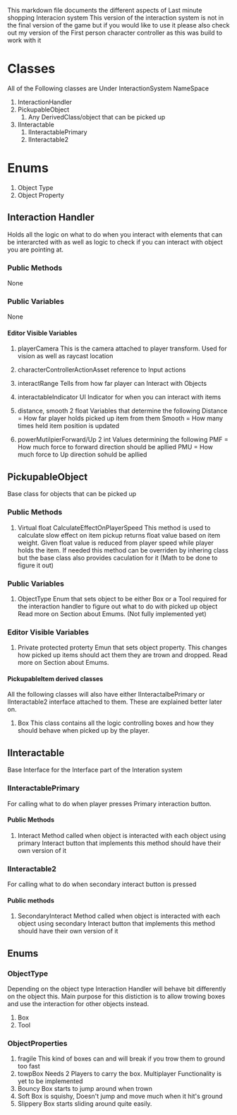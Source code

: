 This markdown file documents the different aspects of Last minute shopping Interacion system
This version of the interaction system is not in the final version of the game but if you would like to use it please also check out my version of the First person character controller as this was build to work with it

# Classes

All of the Following classes are Under InteractionSystem NameSpace

1. InteractionHandler
2. PickupableObject
    1. Any DerivedClass/object that can be picked up
3.  IInteractable
    1. IInteractablePrimary
    2. IInteractable2

# Enums
1. Object Type 
2. Object Property


## Interaction Handler 
Holds all the logic on what to do when you interact with elements that can be interarcted with as well as logic to check if you can interact with object you are pointing at. 

### Public Methods 
None

### Public Variables 
None
#### Editor Visible Variables 
1. playerCamera 
This is the camera attached to player transform. Used for vision as well as raycast location

2. characterControllerActionAsset
reference to Input actions 

3. interactRange
Tells from how far player can Interact with Objects 

4. interactableIndicator
UI Indicator for when you can interact with items

5. distance, smooth
2 float Variables that determine the following
    Distance = How far player holds picked up item from them 
    Smooth = How many times held item position is updated

6. powerMutilpierForward/Up
2 int Values determining the following 
    PMF = How much force to forward direction should be apllied 
    PMU = How much force to Up direction sohuld be apllied


## PickupableObject
Base class for objects that can be picked up

### Public Methods 
1. Virtual float CalculateEffectOnPlayerSpeed
This method is used to calculate slow effect on item pickup
returns float value based on item weight. Given float value is reduced from player speed while player holds the item. 
If needed this method can be overriden by inhering class but the base class also provides caculation for it (Math to be done to figure it out)

### Public Variables 
1. ObjectType 
Enum that sets object to be either Box or a Tool 
required for the interaction handler to figure out what to do with picked up object
Read more on Section about Emums.
(Not fully implemented yet)

### Editor Visible Variables 
1. Private protected proterty 
Emun that sets object property. This changes how picked up items should act them they are trown and dropped. Read more on Section about Emums. 

#### PickupableItem derived classes 
All the following classes will also have either IInteractalbePrimary or IInteractable2 interface attached to them. These are explained better later on. 

1. Box 
This class contains all the logic controlling boxes and how they should behave when picked up by the player. 


## IInteractable
Base Interface for the Interface part of the Interation system 

### IInteractablePrimary 
For calling what to do when player presses Primary interaction button. 

#### Public Methods 
1. Interact 
Method called when object is interacted with each object using primary Interact button that implements this method should have their own version of it

### IInteractable2 
For calling what to do when secondary interact button is pressed

#### Public methods 
1. SecondaryInteract
Method called when object is interacted with each object using secondary Interact button that implements this method should have their own version of it

## Enums 

### ObjectType 
Depending on the object type Interaction Handler will behave bit differently on the object this. Main purpose for this distiction is to allow trowing boxes and use the interaction for other objects instead. 
1. Box 
2. Tool

### ObjectProperties 

1. fragile 
This kind of boxes can and will break if you trow them to ground too fast 
2. towpBox 
Needs 2 Players to carry the box. Multiplayer Functionality is yet to be implemented 
3. Bouncy 
Box starts to jump around when trown 
4. Soft 
Box is squishy, Doesn't jump and move much when it hit's ground 
5. Slippery 
Box starts sliding around quite easily. 
